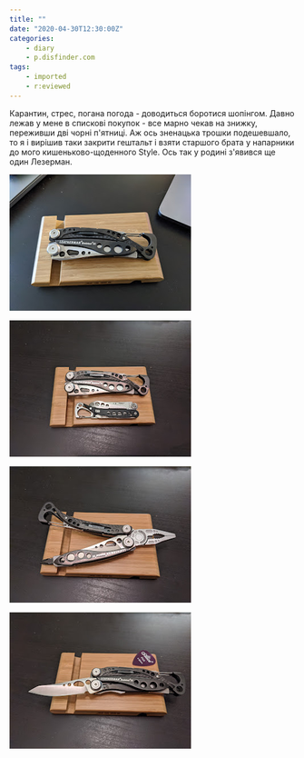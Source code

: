 ```yaml
---
title: ""
date: "2020-04-30T12:30:00Z"
categories:
    - diary
    - p.disfinder.com
tags:
    - imported
    - r:eviewed
---
```

Карантин, стрес, погана погода - доводиться боротися шопінгом. Давно лежав у мене в спискові покупок - все марно чекав на знижку, переживши дві чорні п'ятниці. Аж ось зненацька трошки подешевшало, то я і вирішив таки закрити гештальт і взяти старшого брата у напарники до мого кишеньково-щоденного Style. Ось так у родині з'явився ще один Лезерман.
<!--more-->

[![](thumb_00.jpg)](img00.jpg)

[![](thumb_01.jpg)](img01.jpg)

[![](thumb_02.jpg)](img02.jpg)

[![](thumb_03.jpg)](img03.jpg)
